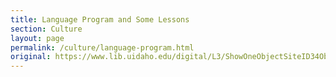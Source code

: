 ```yaml
---
title: Language Program and Some Lessons
section: Culture
layout: page
permalink: /culture/language-program.html
original: https://www.lib.uidaho.edu/digital/L3/ShowOneObjectSiteID34ObjectID87.html
---
```

